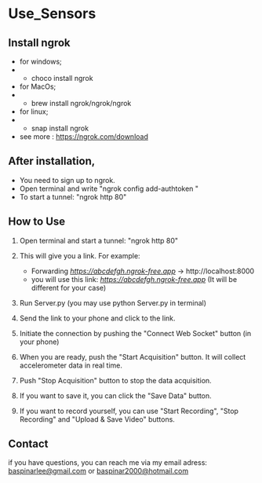 # Use_Sensors
## Install ngrok
* for windows;
* * choco install ngrok
* for MacOs;
* * brew install ngrok/ngrok/ngrok
* for linux;
* * snap install ngrok
* see more : https://ngrok.com/download

## After installation, 
* You need to sign up to ngrok.
* Open terminal and write "ngrok config add-authtoken <token>"
* To start a tunnel: "ngrok http 80"

## How to Use
1) Open terminal and start a tunnel: "ngrok http 80"
2) This will give you a link. For example:
   * Forwarding                    *https://abcdefgh.ngrok-free.app* -> http://localhost:8000
   * you will use this link: *https://abcdefgh.ngrok-free.app*  (It will be different for your case)

3) Run Server.py (you may use python Server.py in terminal)
4) Send the link to your phone and click to the link.
5) Initiate the connection by pushing the "Connect Web Socket" button (in your phone)
6) When you are ready, push the "Start Acquisition" button. It will collect accelerometer data in real time.
7) Push "Stop Acquisition" button to stop the data acquisition.
8) If you want to save it, you can click the "Save Data" button.
9) If you want to record yourself, you can use "Start Recording", "Stop Recording" and "Upload & Save Video" buttons.

## Contact
if you have questions, you can reach me via my email adress: 
baspinarlee@gmail.com    or    baspinar2000@hotmail.com
